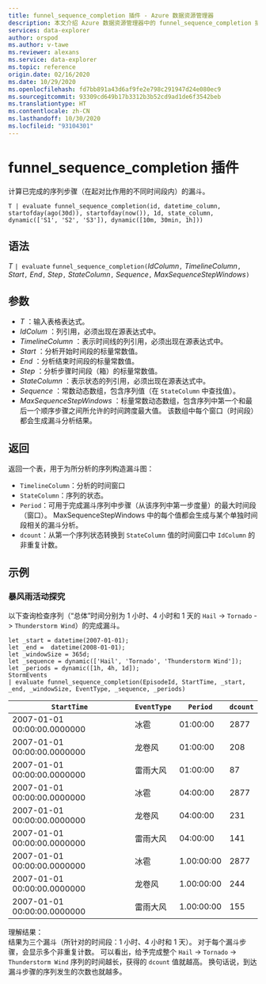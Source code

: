 ```yaml
---
title: funnel_sequence_completion 插件 - Azure 数据资源管理器
description: 本文介绍 Azure 数据资源管理器中的 funnel_sequence_completion 插件。
services: data-explorer
author: orspod
ms.author: v-tawe
ms.reviewer: alexans
ms.service: data-explorer
ms.topic: reference
origin.date: 02/16/2020
ms.date: 10/29/2020
ms.openlocfilehash: fd7bb891a43d6af9fe2e798c291947d24e080ec9
ms.sourcegitcommit: 93309cd649b17b3312b3b52cd9ad1de6f3542beb
ms.translationtype: HT
ms.contentlocale: zh-CN
ms.lasthandoff: 10/30/2020
ms.locfileid: "93104301"
---
```

# <a name="funnel_sequence_completion-plugin"></a>funnel_sequence_completion 插件

计算已完成的序列步骤（在起对比作用的不同时间段内）的漏斗。

```kusto
T | evaluate funnel_sequence_completion(id, datetime_column, startofday(ago(30d)), startofday(now()), 1d, state_column, dynamic(['S1', 'S2', 'S3']), dynamic([10m, 30min, 1h]))
```

## <a name="syntax"></a>语法

*T* `| evaluate` `funnel_sequence_completion(`*IdColumn*`,` *TimelineColumn*`,` *Start*`,` *End*`,` *Step*`,` *StateColumn*`,` *Sequence*`,` *MaxSequenceStepWindows*`)`

## <a name="arguments"></a>参数

* *T* ：输入表格表达式。
* *IdColum* ：列引用，必须出现在源表达式中。
* *TimelineColumn* ：表示时间线的列引用，必须出现在源表达式中。
* *Start* ：分析开始时间段的标量常数值。
* *End* ：分析结束时间段的标量常数值。
* *Step* ：分析步骤时间段（箱）的标量常数值。
* *StateColumn* ：表示状态的列引用，必须出现在源表达式中。
* *Sequence* ：常数动态数组，包含序列值（在 `StateColumn` 中查找值）。
* *MaxSequenceStepWindows* ：标量常数动态数组，包含序列中第一个和最后一个顺序步骤之间所允许的时间跨度最大值。 该数组中每个窗口（时间段）都会生成漏斗分析结果。

## <a name="returns"></a>返回

返回一个表，用于为所分析的序列构造漏斗图：

* `TimelineColumn`：分析的时间窗口
* `StateColumn`：序列的状态。
* `Period`：可用于完成漏斗序列中步骤（从该序列中第一步度量）的最大时间段（窗口）。 MaxSequenceStepWindows 中的每个值都会生成与某个单独时间段相关的漏斗分析。 
* `dcount`：从第一个序列状态转换到 `StateColumn` 值的时间窗口中 `IdColumn` 的非重复计数。

## <a name="examples"></a>示例

### <a name="exploring-storm-events"></a>暴风雨活动探究 

以下查询检查序列（“总体”时间分别为 1 小时、4 小时和 1 天的 `Hail` -> `Tornado` -> `Thunderstorm Wind`）的完成漏斗。 

<!-- csl: https://help.kusto.chinacloudapi.cn:443/Samples -->
```kusto
let _start = datetime(2007-01-01);
let _end =  datetime(2008-01-01);
let _windowSize = 365d;
let _sequence = dynamic(['Hail', 'Tornado', 'Thunderstorm Wind']);
let _periods = dynamic([1h, 4h, 1d]);
StormEvents
| evaluate funnel_sequence_completion(EpisodeId, StartTime, _start, _end, _windowSize, EventType, _sequence, _periods) 
```

|`StartTime`|`EventType`|`Period`|`dcount`|
|---|---|---|---|
|2007-01-01 00:00:00.0000000|冰雹|01:00:00|2877|
|2007-01-01 00:00:00.0000000|龙卷风|01:00:00|208|
|2007-01-01 00:00:00.0000000|雷雨大风|01:00:00|87|
|2007-01-01 00:00:00.0000000|冰雹|04:00:00|2877|
|2007-01-01 00:00:00.0000000|龙卷风|04:00:00|231|
|2007-01-01 00:00:00.0000000|雷雨大风|04:00:00|141|
|2007-01-01 00:00:00.0000000|冰雹|1.00:00:00|2877|
|2007-01-01 00:00:00.0000000|龙卷风|1.00:00:00|244|
|2007-01-01 00:00:00.0000000|雷雨大风|1.00:00:00|155|

理解结果：  
结果为三个漏斗（所针对的时间段：1 小时、4 小时和 1 天）。 对于每个漏斗步骤，会显示多个非重复计数。 可以看出，给予完成整个 `Hail` -> `Tornado` -> `Thunderstorm Wind` 序列的时间越长，获得的 `dcount` 值就越高。 换句话说，到达漏斗步骤的序列发生的次数也就越多。
